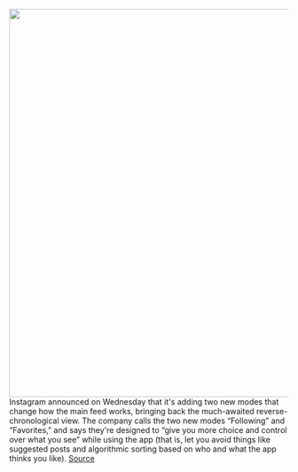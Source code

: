 <img src='https://cdn.vox-cdn.com/thumbor/z11iW3bfHu0KPEDLevWSOIHqK7k=/0x0:1920x1080/1200x800/filters:focal(807x387:1113x693)/cdn.vox-cdn.com/uploads/chorus_image/image/70661589/p.0.png' width='700px' /><br/>
Instagram announced on Wednesday that it's adding two new modes that change how the main feed works, bringing back the much-awaited reverse-chronological view. The company calls the two new modes “Following” and “Favorites,” and says they're designed to “give you more choice and control over what you see” while using the app (that is, let you avoid things like suggested posts and algorithmic sorting based on who and what the app thinks you like).
<a href='https://www.theverge.com/2022/3/23/22991852/instagram-favorites-following-chronological-feed-return'> Source <a/>